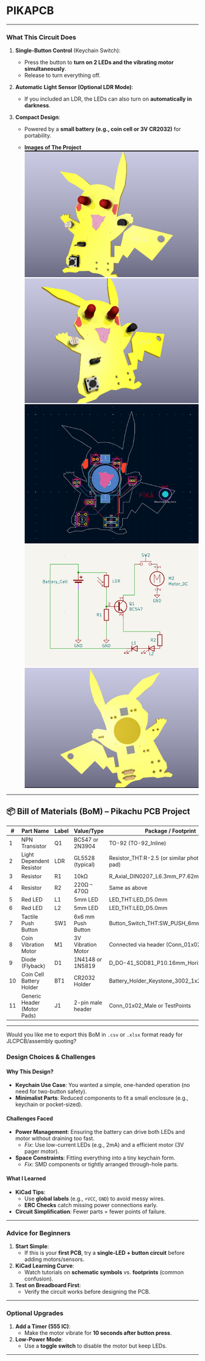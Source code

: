 # PIKAPCB


---

### **What This Circuit Does**  
1. **Single-Button Control** (Keychain Switch):  
   - Press the button to **turn on 2 LEDs and the vibrating motor simultaneously**.  
   - Release to turn everything off.  

2. **Automatic Light Sensor (Optional LDR Mode)**:  
   - If you included an LDR, the LEDs can also turn on **automatically in darkness**.  

3. **Compact Design**:  
   - Powered by a **small battery (e.g., coin cell or 3V CR2032)** for portability.
  
   - **Images of The Project**
![PCB Preview](https://github.com/Armaan240/PIKAPCB/blob/main/Screenshot%20(13).png)
![PCB Preview](https://github.com/Armaan240/PIKAPCB/blob/main/Screenshot%20(14).png)
![PCB Preview](https://github.com/Armaan240/PIKAPCB/blob/main/Screenshot%20(16).png)
![PCB Preview](https://github.com/Armaan240/PIKAPCB/blob/main/Screenshot%20(17).png)
![PCB Preview](https://github.com/Armaan240/PIKAPCB/blob/main/Screenshot%20(15).png)

---

## 📦 **Bill of Materials (BoM) – Pikachu PCB Project**

| **#** | **Part Name**               | **Label** | **Value/Type**     | **Package / Footprint**                             | **Qty** |
| ----- | --------------------------- | --------- | ------------------ | --------------------------------------------------- | ------- |
| 1     | NPN Transistor              | Q1        | BC547 or 2N3904    | TO-92 (TO-92\_Inline)                               | 1       |
| 2     | Light Dependent Resistor    | LDR       | GL5528 (typical)   | Resistor\_THT\:R-2.5 (or similar photoresistor pad) | 1       |
| 3     | Resistor                    | R1        | 10kΩ               | R\_Axial\_DIN0207\_L6.3mm\_P7.62mm\_Horizontal      | 1       |
| 4     | Resistor                    | R2        | 220Ω – 470Ω        | Same as above                                       | 1       |
| 5     | Red LED                     | L1        | 5mm LED            | LED\_THT\:LED\_D5.0mm                               | 1       |
| 6     | Red LED                     | L2        | 5mm LED            | LED\_THT\:LED\_D5.0mm                               | 1       |
| 7     | Tactile Push Button         | SW1       | 6x6 mm Push Button | Button\_Switch\_THT\:SW\_PUSH\_6mm\_H5mm            | 1       |
| 8     | Coin Vibration Motor        | M1        | 3V Vibration Motor | Connected via header (Conn\_01x02\_Male)            | 1       |
| 9     | Diode (Flyback)             | D1        | 1N4148 or 1N5819   | D\_DO-41\_SOD81\_P10.16mm\_Horizontal               | 1       |
| 10    | Coin Cell Battery Holder    | BT1       | CR2032 Holder      | Battery\_Holder\_Keystone\_3002\_1x20mm             | 1       |
| 11    | Generic Header (Motor Pads) | J1        | 2-pin male header  | Conn\_01x02\_Male or TestPoints                     | 1       |

---

Would you like me to export this BoM in `.csv` or `.xlsx` format ready for JLCPCB/assembly quoting?


### **Design Choices & Challenges**  
#### **Why This Design?**  
- **Keychain Use Case**: You wanted a simple, one-handed operation (no need for two-button safety).  
- **Minimalist Parts**: Reduced components to fit a small enclosure (e.g., keychain or pocket-sized).  

#### **Challenges Faced**  
- **Power Management**: Ensuring the battery can drive both LEDs and motor without draining too fast.  
   - *Fix*: Use low-current LEDs (e.g., 2mA) and a efficient motor (3V pager motor).  
- **Space Constraints**: Fitting everything into a tiny keychain form.  
   - *Fix*: SMD components or tightly arranged through-hole parts.  

#### **What I Learned**  
- **KiCad Tips**:  
  - Use **global labels** (e.g., `+VCC`, `GND`) to avoid messy wires.  
  - **ERC Checks** catch missing power connections early.  
- **Circuit Simplification**: Fewer parts = fewer points of failure.  

---

### **Advice for Beginners**  
1. **Start Simple**:  
   - If this is your **first PCB**, try a **single-LED + button circuit** before adding motors/sensors.  
2. **KiCad Learning Curve**:  
   - Watch tutorials on **schematic symbols** vs. **footprints** (common confusion).  
3. **Test on Breadboard First**:  
   - Verify the circuit works before designing the PCB.  

---

### **Optional Upgrades**  
1. **Add a Timer (555 IC)**:  
   - Make the motor vibrate for **10 seconds after button press**.  
2. **Low-Power Mode**:  
   - Use a **toggle switch** to disable the motor but keep LEDs.  

---

